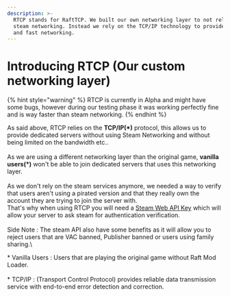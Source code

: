 ```yaml
---
description: >-
  RTCP stands for RaftTCP. We built our own networking layer to not rely on
  steam networking. Instead we rely on the TCP/IP technology to provide a stable
  and fast networking.
---
```


# Introducing RTCP (Our custom networking layer)

{% hint style="warning" %}
RTCP is currently in Alpha and might have some bugs, however during our testing phase it was working perfectly fine and is way faster than steam networking.
{% endhint %}

As said above, RTCP relies on the **TCP/IP(\*)** protocol, this allows us to provide dedicated servers without using Steam Networking and without being limited on the bandwidth etc..\
\
As we are using a different networking layer than the original game, **vanilla users(\*)** won't be able to join dedicated servers that uses this networking layer.\
\
As we don't rely on the steam services anymore, we needed a way to verify that users aren't using a pirated version and that they really own the account they are trying to join the server with.\
That's why when using RTCP you will need a [Steam Web API Key](https://steamcommunity.com/dev/apikey) which will allow your server to ask steam for authentication verification.\
\
Side Note : The steam API also have some benefits as it will allow you to reject users that are VAC banned, Publisher banned or users using family sharing.\


\* Vanilla Users : Users that are playing the original game without Raft Mod Loader.\
\
\* TCP/IP : (Transport Control Protocol) provides reliable data transmission service with end-to-end error detection and correction.
